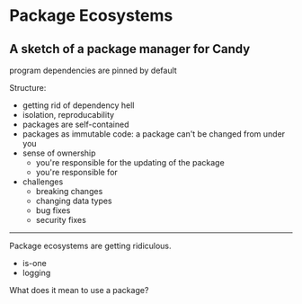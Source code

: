 # Package Ecosystems

## A sketch of a package manager for Candy

program dependencies are pinned by default

Structure:

- getting rid of dependency hell
- isolation, reproducability
- packages are self-contained
- packages as immutable code: a package can't be changed from under you
- sense of ownership
  - you're responsible for the updating of the package
  - you're responsible for 
- challenges
  - breaking changes
  - changing data types
  - bug fixes
  - security fixes

---

Package ecosystems are getting ridiculous.

- is-one
- logging

What does it mean to use a package?

